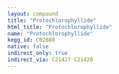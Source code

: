 ```yaml
---
layout: compound
title: "Protochlorophyllide"
html_title: "Protochlorophyllide"
name: "Protochlorophyllide"
kegg_id: C02880
native: false
indirect_only: true
indirect_via: C21427 C21428
---
```

